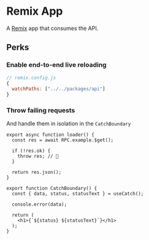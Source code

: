 # Remix App

A [Remix](https://remix.run/) app that consumes the API.


## Perks

### Enable end-to-end live reloading

```js
// remix.config.js
{
  watchPaths: ["../../packages/api"]
}
```

### Throw failing requests

And handle them in isolation in the `CatchBoundary`

```tsx
export async function loader() {
  const res = await RPC.example.$get();

  if (!res.ok) {
    throw res; // 🦄
  }

  return res.json();
}

export function CatchBoundary() {
  const { data, status, statusText } = useCatch();

  console.error(data);

  return (
    <h1>{`${status} ${statusText}`}</h1>
  );
}

```

